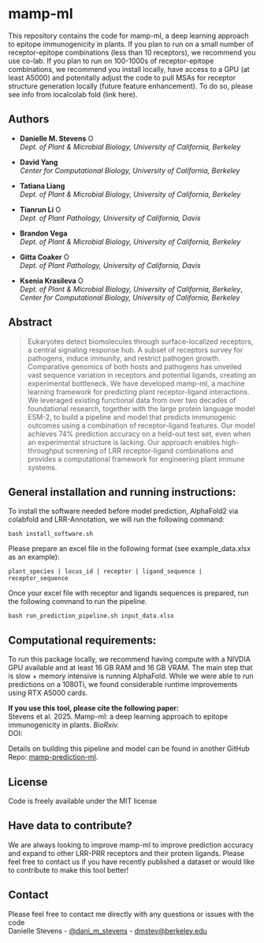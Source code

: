 # mamp-ml

This repository contains the code for mamp-ml, a deep learning approach to epitope immunogenicity in plants. If you plan to run on a small number of receptor-epitope combinations (less than 10 receptors), we recommend you use co-lab. If you plan to run on 100-1000s of receptor-epitope combinations, we recommend you install locally, have access to a GPU (at least A5000) and potenitally adjust the code to pull MSAs for receptor structure generation locally (future feature enhancement). To do so, please see info from localcolab fold (link here).

## Authors
* __Danielle M. Stevens__ <a itemprop="sameAs" content="https://orcid.org/0000-0001-5630-137X" href="https://orcid.org/0000-0001-5630-137X" target="orcid.widget" rel="me noopener noreferrer" style="vertical-align:top;"><img src="https://orcid.org/sites/default/files/images/orcid_16x16.png" style="width:1em;margin-right:.5em;" alt="ORCID iD icon"></a>   </br>
_Dept. of Plant & Microbial Biology, University of California, Berkeley_

* __David Yang__ </br>
_Center for Computational Biology, University of California, Berkeley_

* __Tatiana Liang__ </br>
_Dept. of Plant & Microbial Biology, University of California, Berkeley_

* __Tianrun Li__ <a itemprop="sameAs" content="https://orcid.org/0000-0002-8589-4634" href="https://orcid.org/0000-0002-8589-4634" target="orcid.widget" rel="me noopener noreferrer" style="vertical-align:top;"><img src="https://orcid.org/sites/default/files/images/orcid_16x16.png" style="width:1em;margin-right:.5em;" alt="ORCID iD icon"></a> </br> 
_Dept. of Plant Pathology, University of California, Davis_

* __Brandon Vega__ </br>
_Dept. of Plant & Microbial Biology, University of California, Berkeley_

* __Gitta Coaker__ <a itemprop="sameAs" content="https://orcid.org/0000-0003-0899-2449" href="https://orcid.org/0000-0003-0899-2449" target="orcid.widget" rel="me noopener noreferrer" style="vertical-align:top;"><img src="https://orcid.org/sites/default/files/images/orcid_16x16.png" style="width:1em;margin-right:.5em;" alt="ORCID iD icon"></a> </br>
_Dept. of Plant Pathology, University of California, Davis_

* __Ksenia Krasileva__ <a itemprop="sameAs" content="https://orcid.org/0000-0002-1679-0700" href="https://orcid.org/0000-0002-1679-0700" target="orcid.widget" rel="me noopener noreferrer" style="vertical-align:top;"><img src="https://orcid.org/sites/default/files/images/orcid_16x16.png" style="width:1em;margin-right:.5em;" alt="ORCID iD icon"></a> </br>
_Dept. of Plant & Microbial Biology, University of California, Berkeley_, </br>
_Center for Computational Biology, University of California, Berkeley_


## Abstract

>Eukaryotes detect biomolecules through surface-localized receptors, a central signaling response hub. A subset of receptors survey for pathogens, induce immunity, and restrict pathogen growth. Comparative genomics of both hosts and pathogens has unveiled vast sequence variation in receptors and potential ligands, creating an experimental bottleneck. We have developed mamp-ml, a machine learning framework for predicting plant receptor-ligand interactions. We leveraged existing functional data from over two decades of foundational research, together with the large protein language model ESM-2, to build a pipeline and model that predicts immunogenic outcomes using a combination of receptor-ligand features. Our model achieves 74% prediction accuracy on a held-out test set, even when an experimental structure is lacking. Our approach enables high-throughput screening of LRR receptor-ligand combinations and provides a computational framework for engineering plant immune systems.

## General installation and running instructions:

To install the software needed before model prediction, AlphaFold2 via colabfold and LRR-Annotation, we will run the following command:
```
bash install_software.sh
```

Please prepare an excel file in the following format (see example_data.xlsx as an example):
```
plant_species | locus_id | receptor | ligand_sequence | receptor_sequence
```

Once your excel file with receptor and ligands sequences is prepared, run the following command to run the pipeline.
```
bash run_prediction_pipeline.sh input_data.xlsx
```

## Computational requirements:

To run this package locally, we recommend having compute with a NIVDIA GPU available and at least 16 GB RAM and 16 GB VRAM. The main step that is slow + memory intensive is running AlphaFold. While we were able to run predictions on a 1080Ti, we found considerable runtime improvements using RTX A5000 cards. 


__If you use this tool, please cite the following paper:__ </br>
Stevens et al. 2025. Mamp-ml: a deep learning approach to epitope immunogenicity in plants. _BioRxiv._ </br> 
DOI:


Details on building this pipeline and model can be found in another GitHub Repo: [mamp-prediction-ml](https://github.com/DanielleMStevens/mamp_prediction_ml).


License 
----
Code is freely available under the MIT license  

Have data to contribute? 
----
We are always looking to improve mamp-ml to improve prediction accuracy and expand to other LRR-PRR receptors and their protein ligands. Please feel free to contact us if you have recently published a dataset or would like to contribute to make this tool better!


Contact 
----
Please feel free to contact me directly with any questions or issues with the code  
Danielle Stevens - [@dani_m_stevens](https://bsky.app/profile/danimstevens.bsky.social) - dmstev@berkeley.edu
